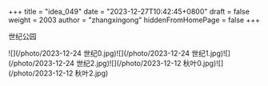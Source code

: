 +++
title = "idea_049"
date = "2023-12-27T10:42:45+0800"
draft = false
weight = 2003
author = "zhangxingong"
hiddenFromHomePage = false
+++

世纪公园

![](/photo/2023-12-24 世纪0.jpg)![](/photo/2023-12-24 世纪1.jpg)![](/photo/2023-12-24 世纪2.jpg)![](/photo/2023-12-12 秋叶0.jpg)![](/photo/2023-12-12 秋叶2.jpg)
